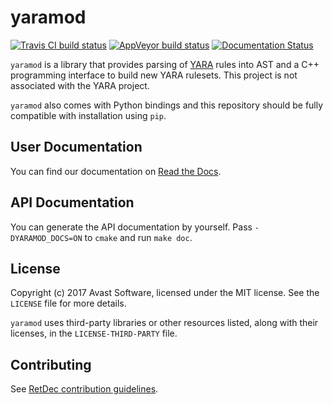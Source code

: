 # yaramod

[![Travis CI build status](https://travis-ci.org/avast/yaramod.svg?branch=master)](https://travis-ci.org/avast/yaramod)
[![AppVeyor build status](https://ci.appveyor.com/api/projects/status/github/avast/yaramod?branch=master&svg=true)](https://ci.appveyor.com/project/avast/yaramod?branch=master)
[![Documentation Status](https://readthedocs.org/projects/yaramod/badge/?version=latest)](https://yaramod.readthedocs.io/en/latest/?badge=latest)

`yaramod` is a library that provides parsing of [YARA](https://github.com/VirusTotal/yara) rules into AST and a C++ programming interface to build new YARA rulesets. This project is not associated with the YARA project.

`yaramod` also comes with Python bindings and this repository should be fully compatible with installation using `pip`.

## User Documentation

You can find our documentation on [Read the Docs](https://yaramod.readthedocs.io/en/latest/).

## API Documentation

You can generate the API documentation by yourself. Pass `-DYARAMOD_DOCS=ON` to `cmake` and run `make doc`.

## License

Copyright (c) 2017 Avast Software, licensed under the MIT license. See the `LICENSE` file for more details.

`yaramod` uses third-party libraries or other resources listed, along with their licenses, in the `LICENSE-THIRD-PARTY` file.

## Contributing

See [RetDec contribution guidelines](https://github.com/avast/retdec/wiki/Contribution-Guidelines).
